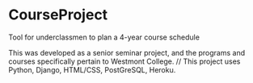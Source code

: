 # CourseProject
Tool for underclassmen to plan a 4-year course schedule

This was developed as a senior seminar project, and the programs and courses specifically pertain to Westmont College. //
This project uses Python, Django, HTML/CSS, PostGreSQL, Heroku. 
